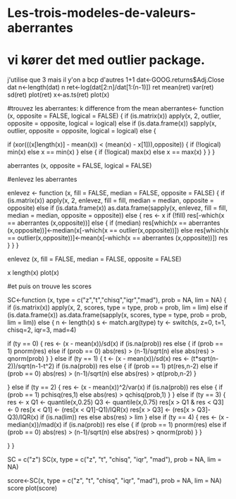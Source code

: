 # Les-trois-modeles-de-valeurs-aberrantes
# vi kører det med outlier package.
j'utilise que 3 mais il y'on a bcp d'autres
1+1
dat<-GOOG.returns$Adj.Close
dat
n<-length(dat)
n
ret<-log(dat[2:n]/dat[1:(n-1)])
ret
mean(ret)
var(ret)
sd(ret)
plot(ret)
x<-as.ts(ret)
plot(x)

#trouvez les aberrantes: k difference from the mean
aberrantes<- function (x, opposite = FALSE, logical = FALSE) 
{
    if (is.matrix(x)) 
        apply(x, 2, outlier, opposite = opposite, logical = logical)
    else if (is.data.frame(x)) 
        sapply(x, outlier, opposite = opposite, logical = logical)
    else {

  if (xor(((x[length(x)] - mean(x)) < (mean(x) - x[1])),opposite)) 
		{
			if (!logical) min(x)
			else x == min(x)
		}
		else 
		{
			if (!logical) max(x)
			else x == max(x)
		}
	} 
}

aberrantes (x, opposite = FALSE, logical = FALSE)



#enlevez les aberrantes

enlevez <- function (x, fill = FALSE, median = FALSE, opposite = FALSE) 
 {
    if (is.matrix(x)) 
         apply(x, 2, enlevez, fill = fill, median = median, opposite = opposite)
   else if (is.data.frame(x)) 
         as.data.frame(sapply(x, enlevez, fill = fill, median = median, opposite = opposite))
     else {
  res <- x
 	if (!fill) res[-which(x == aberrantes (x,opposite))]
 	else {
 		if (median) res[which(x == aberrantes (x,opposite))]<-median(x[-which(x == outlier(x,opposite))])
 		else res[which(x == outlier(x,opposite))]<-mean(x[-which(x == aberrantes (x,opposite))])
 	res
 	}
 }
 }

enlevez (x, fill = FALSE, median = FALSE, opposite = FALSE)

x
length(x)
plot(x)



#et puis on trouve les scores

SC<-function (x, type = c("z","t","chisq","iqr","mad"), prob = NA, lim = NA) 
{
    if (is.matrix(x)) 
        apply(x, 2, scores, type = type, prob = prob, lim = lim)
    else if (is.data.frame(x)) 
        as.data.frame(sapply(x, scores, type = type, prob = prob, lim = lim))
else {
  n <- length(x)
	s <- match.arg(type)
	ty <- switch(s, z=0, t=1, chisq=2, iqr=3, mad=4)

if (ty == 0) {
	res <- (x - mean(x))/sd(x)
	if (is.na(prob)) res
	else {
		if (prob == 1) pnorm(res)
	else	if (prob == 0) abs(res) > (n-1)/sqrt(n)
	else abs(res) > qnorm(prob)
		}
}
else if (ty == 1) {
	t <- (x - mean(x))/sd(x)
	res <- (t*sqrt(n-2))/sqrt(n-1-t^2)
	if (is.na(prob)) res
	else {
		if (prob == 1) pt(res,n-2)
	else	if (prob == 0) abs(res) > (n-1)/sqrt(n)
	else abs(res) > qt(prob,n-2)
		}

}
else if (ty == 2) {
	res <- (x - mean(x))^2/var(x)
	if (is.na(prob)) res
	else {
		if (prob == 1) pchisq(res,1)
	else abs(res) > qchisq(prob,1)
		}
}
else if (ty == 3) {
	res <- x
	Q1 <- quantile(x,0.25)
	Q3 <- quantile(x,0.75)
	res[x > Q1 & res < Q3] <- 0
	res[x < Q1] <- (res[x < Q1]-Q1)/IQR(x)
	res[x > Q3] <- (res[x > Q3]-Q3)/IQR(x)
	if (is.na(lim)) res
	else abs(res) > lim
}
else if (ty == 4) {
	res <- (x - median(x))/mad(x)
	if (is.na(prob)) res
	else {
		if (prob == 1) pnorm(res)
	else	if (prob == 0) abs(res) > (n-1)/sqrt(n)
	else abs(res) > qnorm(prob)
		}
}

}
}

SC = c("z")
SC(x, type = c("z", "t", "chisq", "iqr", "mad"), prob = NA, lim = NA)


score<-SC(x, type = c("z", "t", "chisq", "iqr", "mad"), prob = NA, lim = NA)
score
plot(score)

